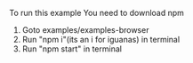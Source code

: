 To run this example
You need to download npm

1. Goto examples/examples-browser
2. Run "npm i"(its an i for iguanas) in terminal
3. Run "npm start" in terminal


